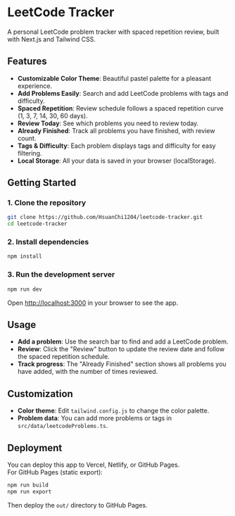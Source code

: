 # LeetCode Tracker

A personal LeetCode problem tracker with spaced repetition review, built with Next.js and Tailwind CSS.

## Features

-  **Customizable Color Theme**: Beautiful pastel palette for a pleasant experience.
-  **Add Problems Easily**: Search and add LeetCode problems with tags and difficulty.
-  **Spaced Repetition**: Review schedule follows a spaced repetition curve (1, 3, 7, 14, 30, 60 days).
-  **Review Today**: See which problems you need to review today.
-  **Already Finished**: Track all problems you have finished, with review count.
-  **Tags & Difficulty**: Each problem displays tags and difficulty for easy filtering.
-  **Local Storage**: All your data is saved in your browser (localStorage).

## Getting Started

### 1. Clone the repository

```bash
git clone https://github.com/HsuanChi1204/leetcode-tracker.git
cd leetcode-tracker
```

### 2. Install dependencies

```bash
npm install
```

### 3. Run the development server

```bash
npm run dev
```

Open [http://localhost:3000](http://localhost:3000) in your browser to see the app.

## Usage

- **Add a problem**: Use the search bar to find and add a LeetCode problem.
- **Review**: Click the "Review" button to update the review date and follow the spaced repetition schedule.
- **Track progress**: The "Already Finished" section shows all problems you have added, with the number of times reviewed.

## Customization

- **Color theme**: Edit `tailwind.config.js` to change the color palette.
- **Problem data**: You can add more problems or tags in `src/data/leetcodeProblems.ts`.

## Deployment

You can deploy this app to Vercel, Netlify, or GitHub Pages.  
For GitHub Pages (static export):

```bash
npm run build
npm run export
```

Then deploy the `out/` directory to GitHub Pages.
